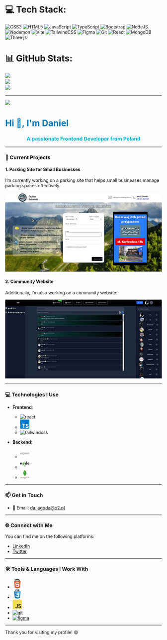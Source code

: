 
# 💻 Tech Stack:
![CSS3](https://img.shields.io/badge/css3-%231572B6.svg?style=for-the-badge&logo=css3&logoColor=white) ![HTML5](https://img.shields.io/badge/html5-%23E34F26.svg?style=for-the-badge&logo=html5&logoColor=white) ![JavaScript](https://img.shields.io/badge/javascript-%23323330.svg?style=for-the-badge&logo=javascript&logoColor=%23F7DF1E) ![TypeScript](https://img.shields.io/badge/typescript-%23007ACC.svg?style=for-the-badge&logo=typescript&logoColor=white) ![Bootstrap](https://img.shields.io/badge/bootstrap-%238511FA.svg?style=for-the-badge&logo=bootstrap&logoColor=white) ![NodeJS](https://img.shields.io/badge/node.js-6DA55F?style=for-the-badge&logo=node.js&logoColor=white) ![Nodemon](https://img.shields.io/badge/NODEMON-%23323330.svg?style=for-the-badge&logo=nodemon&logoColor=%BBDEAD) ![Vite](https://img.shields.io/badge/vite-%23646CFF.svg?style=for-the-badge&logo=vite&logoColor=white) ![TailwindCSS](https://img.shields.io/badge/tailwindcss-%2338B2AC.svg?style=for-the-badge&logo=tailwind-css&logoColor=white) ![Figma](https://img.shields.io/badge/figma-%23F24E1E.svg?style=for-the-badge&logo=figma&logoColor=white) ![Git](https://img.shields.io/badge/git-%23F05033.svg?style=for-the-badge&logo=git&logoColor=white) ![React](https://img.shields.io/badge/react-%2320232a.svg?style=for-the-badge&logo=react&logoColor=%2361DAFB) ![MongoDB](https://img.shields.io/badge/MongoDB-%234ea94b.svg?style=for-the-badge&logo=mongodb&logoColor=white) ![Three js](https://img.shields.io/badge/threejs-black?style=for-the-badge&logo=three.js&logoColor=white)
# 📊 GitHub Stats:
![](https://github-readme-stats.vercel.app/api?username=lazapl&theme=dark&hide_border=false&include_all_commits=false&count_private=false)<br/>
![](https://nirzak-streak-stats.vercel.app/?user=lazapl&theme=dark&hide_border=false)<br/>
![](https://github-readme-stats.vercel.app/api/top-langs/?username=lazapl&theme=dark&hide_border=false&include_all_commits=false&count_private=false&layout=compact)

---
[![](https://visitcount.itsvg.in/api?id=lazapl&icon=0&color=0)](https://visitcount.itsvg.in)

<!-- Proudly created with GPRM ( https://gprm.itsvg.in ) -->





















<h1 align="left" style="color: #0077b6;">Hi 👋, I'm Daniel</h1>
<h3 align="center" style="color: #00b4d8;">A passionate Frontend Developer from Poland</h3>

---

### 🔨 Current Projects
#### 1. Parking Site for Small Businesses
I’m currently working on a parking site that helps small businesses manage parking spaces effectively.

![Project Image](parkingZdj.JPG)

#### 2. Community Website
Additionally, I’m also working on a community website:

![Community Website](kox.JPG)

---

### 💻 Technologies I Use

- **Frontend**: 
  - <img src="https://camo.githubusercontent.com/44059541e82482d15a51d37935c0fb6b684a9b00226739491be20bbc72c3f59d/68747470733a2f2f72656163746e61746976652e6465762f696d672f6865616465725f6c6f676f2e737667" alt="react" height="30" width="30"/>
  - <img src="https://raw.githubusercontent.com/devicons/devicon/master/icons/typescript/typescript-original.svg" alt="typescript" height="30" width="30"/>
  - <img src="https://www.vectorlogo.zone/logos/tailwindcss/tailwindcss-icon.svg" alt="tailwindcss" height="30" width="30"/>

- **Backend**: 
  - <img src="https://raw.githubusercontent.com/devicons/devicon/master/icons/express/express-original-wordmark.svg" alt="express" height="30" width="30"/>
  - <img src="https://raw.githubusercontent.com/devicons/devicon/master/icons/nodejs/nodejs-original-wordmark.svg" alt="nodejs" height="30" width="30"/>
  - <img src="https://raw.githubusercontent.com/devicons/devicon/master/icons/mongodb/mongodb-original-wordmark.svg" alt="mongodb" height="30" width="30"/>

---

### 📫 Get in Touch

- 📧 Email: [da.jagoda@o2.pl](mailto:da.jagoda@o2.pl)

---

### 🌐 Connect with Me

You can find me on the following platforms:
- [LinkedIn](#) 
- [Twitter](#)

---

### 🛠️ Tools & Languages I Work With

- <a href="https://www.w3.org/html/" target="_blank" rel="noreferrer"> <img src="https://raw.githubusercontent.com/devicons/devicon/master/icons/html5/html5-original-wordmark.svg" alt="html5" height="30" width="30"/> </a>
- <a href="https://www.w3schools.com/css/" target="_blank" rel="noreferrer"> <img src="https://raw.githubusercontent.com/devicons/devicon/master/icons/css3/css3-original-wordmark.svg" alt="css3" height="30" width="30"/> </a>
- <a href="https://developer.mozilla.org/en-US/docs/Web/JavaScript" target="_blank" rel="noreferrer"> <img src="https://raw.githubusercontent.com/devicons/devicon/master/icons/javascript/javascript-original.svg" alt="javascript" height="30" width="30"/> </a>
- <a href="https://git-scm.com/" target="_blank" rel="noreferrer"> <img src="https://www.vectorlogo.zone/logos/git-scm/git-scm-icon.svg" alt="git" height="30" width="30"/> </a>
- <a href="https://www.figma.com/" target="_blank" rel="noreferrer"> <img src="https://www.vectorlogo.zone/logos/figma/figma-icon.svg" alt="figma" height="30" width="30"/> </a>

---

Thank you for visiting my profile! 😄
